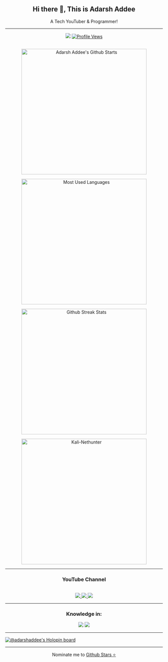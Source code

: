 <div align="center">
	<h2> Hi there 👋, This is Adarsh Addee </h2>
	<p> A Tech YouTuber & Programmer! </p> 
</div>

<hr>

<!-- **AdarshAddee/AdarshAddee** is a ✨ _special_ ✨ repository because its `README.md` (this file) appears on your GitHub profile. -->

<!--
Here are some ideas to get you started:

- 🔭 I’m currently working on Linux and Python Projects.
- 🌱 I’m currently learning new programming languages and algorithms.
- 💬 Ask me about Python and Linux.
- ⚡ Fun fact: Don't wanna get involved _Rat Race_!
📫 How to reach me: 
- 😄 Pronouns: 
- 👯 I’m looking to collaborate on _____.
- 🤔 I’m looking for help with ____.
-->

<div align="center">
	<a href="https://hits.seeyoufarm.com" title="Profile Hits"><img
			src="https://hits.seeyoufarm.com/api/count/incr/badge.svg?url=https%3A%2F%2Fgithub.com%2FAdarshAddee&count_bg=%2379C83D&title_bg=%23555555&icon=github.svg&icon_color=%23E7E7E7&title=Hits&edge_flat=false" /></a>
	<a href="https:/github.com/AdarshAddee"><img src="https://komarev.com/ghpvc/?username=AdarshAddee&color=brightgreen"
			title="Profile Vews"></a>
</div>

<br>

<p align='center'>
		<a href="#"><img
				src="https://github-readme-stats.vercel.app/api?username=AdarshAddee&show_icons=true&include_all_commits=true&theme=chartreuse-dark&cache_seconds=3200"
				width="400" title="Adarsh Addee's Github Starts"></a>
	</p>

<p align='center'>
	<a href="#">
		<img src="https://github-readme-stats.anuraghazra1.vercel.app/api/top-langs/?username=AdarshAddee&layout=compact&theme=chartreuse-dark"
		  width="400" title="Most Used Languages">
  </a>
</p>

 <p align='center'>
                <a href="#"><img
                                src="https://github-readme-streak-stats.herokuapp.com?user=AdarshAddee&theme=dark"
                                width="400" title="Github Streak Stats"></a>
	</p>
	<p align='center'>
		<a href="#"><img
				src="https://github-readme-stats.vercel.app/api/pin/?username=AdarshAddee&repo=Kali-Nethunter&theme=vision-friendly-dark"
				width="400" title="Kali-Nethunter"></a>
	</p>

<hr>

<div align="center">
	<h3> YouTube Channel </h3>
	<br>
	<a href="https://www.youtube.com/channel/UCuS0--Ir5jqs3-87f6Ulwxg" class="main" title="Adarsh Addee">
		<img src="https://img.shields.io/badge/YouTube-E4405F?style=for-the-badge&logo=youtube&logoColor=white">
	</a>
	<a href="https://www.youtube.com/c/MrIdealhat" class="main" title="Mr Idealhat">
		<img src="https://img.shields.io/badge/YouTube-E4405F?style=for-the-badge&logo=youtube&logoColor=white">
	</a>
	<a href="https://www.youtube.com/channel/UCBEGnGAa04JoSZqeFHHH5_A" class="main" title="Codarsh">
		<img src="https://img.shields.io/badge/YouTube-E4405F?style=for-the-badge&logo=youtube&logoColor=white">
	</a>
</div>

<hr>

<div align="center">
	<h3>Knowledge in:</h3>
	<img src="https://img.shields.io/badge/Python-3776AB?style=for-the-badge&logo=python&logoColor=white">
	<img src="https://img.shields.io/badge/Shell_Script-121011?style=for-the-badge&logo=gnu-bash&logoColor=white">
</div>

<hr>

[![@adarshaddee's Holopin board](https://holopin.io/api/user/board?user=adarshaddee)](https://holopin.io/@adarshaddee)

<hr>

<p align="center">Nominate me to 
	<a href='https://stars.github.com/nominate/'>Github Stars ⭐</a>
</p>
